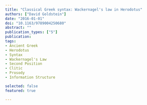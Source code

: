 ```yaml
---
title: "Classical Greek syntax: Wackernagel's law in Herodotus"
authors: ["David Goldstein"]
date: "2016-01-01"
doi: "10.1163/9789004250680"
abstract: ""
publication_types: ["5"]
publication: 
tags:
- Ancient Greek
- Herodotus
- Syntax
- Wackernagel's Law
- Second Position
- Clitic
- Prosody
- Information Structure

selected: false
featured: true

---
```

